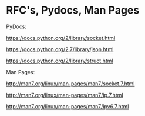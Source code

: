 # **RFC's, Pydocs, Man Pages**



PyDocs:

https://docs.python.org/2/library/socket.html

https://docs.python.org/2.7/library/json.html

https://docs.python.org/2/library/struct.html



Man Pages:

http://man7.org/linux/man-pages/man7/socket.7.html

http://man7.org/linux/man-pages/man7/ip.7.html

http://man7.org/linux/man-pages/man7/ipv6.7.html

